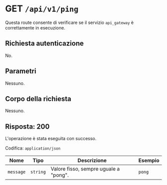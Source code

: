 # GET `/api/v1/ping`

Questa route consente di verificare se il servizio `api_gateway` è correttamente in esecuzione.

## Richiesta autenticazione

No.

## Parametri

Nessuno.

## Corpo della richiesta

Nessuno.

## Risposta: 200

L'operazione è stata eseguita con successo.

Codifica: `application/json`

<!--raw-typst
#figure(
   table(
        columns: (1fr, 1fr, 3fr, 2fr),
        inset: 8pt,
        align: horizon,
        table.header(
            [#text(fill:white)[Nome]],
            [#text(fill:white)[Tipo]],
            [#text(fill:white)[Descrizione]],
            [#text(fill:white)[Esempio]],
        ),
        [`message`], [`string`], [Valore fisso, sempre uguale a "pong".], [`pong`],
   ),
   caption: [Risposta di GET `/api/v1/ping`], 
)
-->

<!--typst-begin-exclude-->
| Nome | Tipo | Descrizione | Esempio |
|------------ |---------- |-------------------------------------------- |----------- |
| `message` | `string` | Valore fisso, sempre uguale a "pong". | `pong` |
<!--typst-end-exclude-->